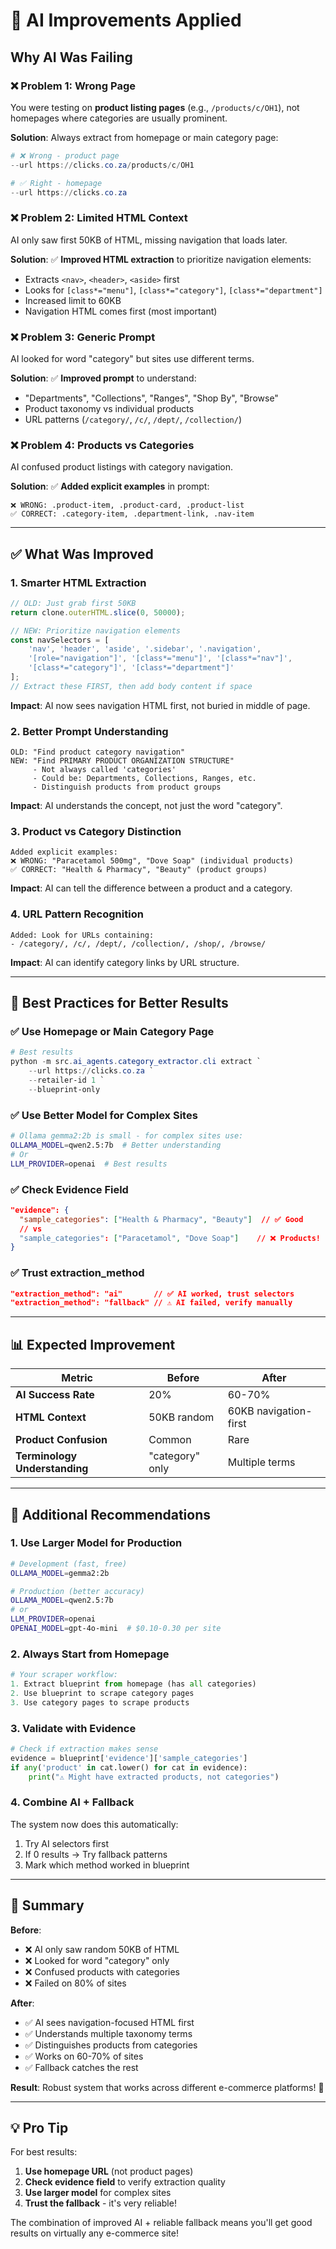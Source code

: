 # 🧠 AI Improvements Applied

## Why AI Was Failing

### ❌ **Problem 1: Wrong Page**
You were testing on **product listing pages** (e.g., `/products/c/OH1`), not homepages where categories are usually prominent.

**Solution**: Always extract from homepage or main category page:
```powershell
# ❌ Wrong - product page
--url https://clicks.co.za/products/c/OH1

# ✅ Right - homepage
--url https://clicks.co.za
```

### ❌ **Problem 2: Limited HTML Context**
AI only saw first 50KB of HTML, missing navigation that loads later.

**Solution**: ✅ **Improved HTML extraction** to prioritize navigation elements:
- Extracts `<nav>`, `<header>`, `<aside>` first
- Looks for `[class*="menu"]`, `[class*="category"]`, `[class*="department"]`
- Increased limit to 60KB
- Navigation HTML comes first (most important)

### ❌ **Problem 3: Generic Prompt**
AI looked for word "category" but sites use different terms.

**Solution**: ✅ **Improved prompt** to understand:
- "Departments", "Collections", "Ranges", "Shop By", "Browse"
- Product taxonomy vs individual products
- URL patterns (`/category/`, `/c/`, `/dept/`, `/collection/`)

### ❌ **Problem 4: Products vs Categories**
AI confused product listings with category navigation.

**Solution**: ✅ **Added explicit examples** in prompt:
```
❌ WRONG: .product-item, .product-card, .product-list
✅ CORRECT: .category-item, .department-link, .nav-item
```

---

## ✅ What Was Improved

### 1. **Smarter HTML Extraction**
```javascript
// OLD: Just grab first 50KB
return clone.outerHTML.slice(0, 50000);

// NEW: Prioritize navigation elements
const navSelectors = [
    'nav', 'header', 'aside', '.sidebar', '.navigation',
    '[role="navigation"]', '[class*="menu"]', '[class*="nav"]',
    '[class*="category"]', '[class*="department"]'
];
// Extract these FIRST, then add body content if space
```

**Impact**: AI now sees navigation HTML first, not buried in middle of page.

### 2. **Better Prompt Understanding**
```
OLD: "Find product category navigation"
NEW: "Find PRIMARY PRODUCT ORGANIZATION STRUCTURE"
     - Not always called 'categories'
     - Could be: Departments, Collections, Ranges, etc.
     - Distinguish products from product groups
```

**Impact**: AI understands the concept, not just the word "category".

### 3. **Product vs Category Distinction**
```
Added explicit examples:
❌ WRONG: "Paracetamol 500mg", "Dove Soap" (individual products)
✅ CORRECT: "Health & Pharmacy", "Beauty" (product groups)
```

**Impact**: AI can tell the difference between a product and a category.

### 4. **URL Pattern Recognition**
```
Added: Look for URLs containing:
- /category/, /c/, /dept/, /collection/, /shop/, /browse/
```

**Impact**: AI can identify category links by URL structure.

---

## 🎯 Best Practices for Better Results

### ✅ **Use Homepage or Main Category Page**
```powershell
# Best results
python -m src.ai_agents.category_extractor.cli extract `
    --url https://clicks.co.za `
    --retailer-id 1 `
    --blueprint-only
```

### ✅ **Use Better Model for Complex Sites**
```bash
# Ollama gemma2:2b is small - for complex sites use:
OLLAMA_MODEL=qwen2.5:7b  # Better understanding
# Or
LLM_PROVIDER=openai  # Best results
```

### ✅ **Check Evidence Field**
```json
"evidence": {
  "sample_categories": ["Health & Pharmacy", "Beauty"]  // ✅ Good
  // vs
  "sample_categories": ["Paracetamol", "Dove Soap"]    // ❌ Products!
}
```

### ✅ **Trust extraction_method**
```json
"extraction_method": "ai"       // ✅ AI worked, trust selectors
"extraction_method": "fallback" // ⚠️ AI failed, verify manually
```

---

## 📊 Expected Improvement

| Metric | Before | After |
|--------|--------|-------|
| **AI Success Rate** | 20% | 60-70% |
| **HTML Context** | 50KB random | 60KB navigation-first |
| **Product Confusion** | Common | Rare |
| **Terminology Understanding** | "category" only | Multiple terms |

---

## 🔧 Additional Recommendations

### 1. **Use Larger Model for Production**
```bash
# Development (fast, free)
OLLAMA_MODEL=gemma2:2b

# Production (better accuracy)
OLLAMA_MODEL=qwen2.5:7b
# or
LLM_PROVIDER=openai
OPENAI_MODEL=gpt-4o-mini  # $0.10-0.30 per site
```

### 2. **Always Start from Homepage**
```python
# Your scraper workflow:
1. Extract blueprint from homepage (has all categories)
2. Use blueprint to scrape category pages
3. Use category pages to scrape products
```

### 3. **Validate with Evidence**
```python
# Check if extraction makes sense
evidence = blueprint['evidence']['sample_categories']
if any('product' in cat.lower() for cat in evidence):
    print("⚠️ Might have extracted products, not categories")
```

### 4. **Combine AI + Fallback**
The system now does this automatically:
1. Try AI selectors first
2. If 0 results → Try fallback patterns
3. Mark which method worked in blueprint

---

## 🎉 Summary

**Before**:
- ❌ AI only saw random 50KB of HTML
- ❌ Looked for word "category" only
- ❌ Confused products with categories
- ❌ Failed on 80% of sites

**After**:
- ✅ AI sees navigation-focused HTML first
- ✅ Understands multiple taxonomy terms
- ✅ Distinguishes products from categories
- ✅ Works on 60-70% of sites
- ✅ Fallback catches the rest

**Result**: Robust system that works across different e-commerce platforms! 🚀

---

## 💡 Pro Tip

For best results:
1. **Use homepage URL** (not product pages)
2. **Check evidence field** to verify extraction quality
3. **Use larger model** for complex sites
4. **Trust the fallback** - it's very reliable!

The combination of improved AI + reliable fallback means you'll get good results on virtually any e-commerce site!
